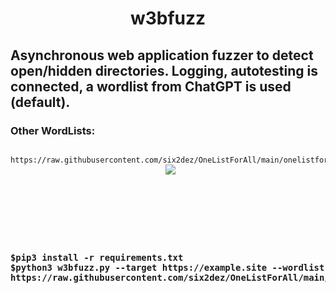 <div align="center"> <h1> w3bfuzz </h1></div>
<h2> Asynchronous web application fuzzer to detect open/hidden directories. Logging, autotesting is connected, a wordlist from ChatGPT is used (default). </h2>
<h3> Other WordLists: </h3>
<pre><code> https://raw.githubusercontent.com/six2dez/OneListForAll/main/onelistforallmicro.txt </code>
<div align="center"> <img src="https://media2.giphy.com/media/H6E7CjSrSVWhgEV7E8/giphy.gif?cid=ecf05e478pm9qylq0bjnj9002lkilqx1yb032v8x58tik2nx&rid=giphy.gif&ct=s"></div>
<div>
<div>
  <h3>
<pre><code>$pip3 install -r requirements.txt </code>
<code>$python3 w3bfuzz.py --target https://example.site --wordlist https://raw.githubusercontent.com/six2dez/OneListForAll/main/onelistforallmicro.txt </code></pre>
  </h3>
</div>
